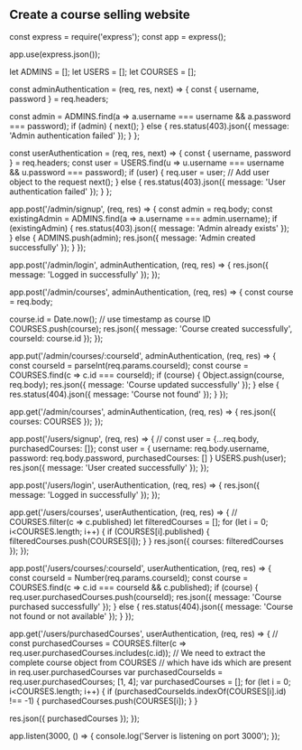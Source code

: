 ## Create a course selling website

const express = require('express');
const app = express();

app.use(express.json());

let ADMINS = [];
let USERS = [];
let COURSES = [];

const adminAuthentication = (req, res, next) => {
  const { username, password } = req.headers;

  const admin = ADMINS.find(a => a.username === username && a.password === password);
  if (admin) {
    next();
  } else {
    res.status(403).json({ message: 'Admin authentication failed' });
  }
};

const userAuthentication = (req, res, next) => {
  const { username, password } = req.headers;
  const user = USERS.find(u => u.username === username && u.password === password);
  if (user) {
    req.user = user;  // Add user object to the request
    next();
  } else {
    res.status(403).json({ message: 'User authentication failed' });
  }
};

app.post('/admin/signup', (req, res) => {
  const admin = req.body;
  const existingAdmin = ADMINS.find(a => a.username === admin.username);
  if (existingAdmin) {
    res.status(403).json({ message: 'Admin already exists' });
  } else {
    ADMINS.push(admin);
    res.json({ message: 'Admin created successfully' });
  }
});

app.post('/admin/login', adminAuthentication, (req, res) => {
  res.json({ message: 'Logged in successfully' });
});

app.post('/admin/courses', adminAuthentication, (req, res) => {
  const course = req.body;

  course.id = Date.now(); // use timestamp as course ID
  COURSES.push(course);
  res.json({ message: 'Course created successfully', courseId: course.id });
});

app.put('/admin/courses/:courseId', adminAuthentication, (req, res) => {
  const courseId = parseInt(req.params.courseId);
  const course = COURSES.find(c => c.id === courseId);
  if (course) {
    Object.assign(course, req.body);
    res.json({ message: 'Course updated successfully' });
  } else {
    res.status(404).json({ message: 'Course not found' });
  }
});

app.get('/admin/courses', adminAuthentication, (req, res) => {
  res.json({ courses: COURSES });
});

app.post('/users/signup', (req, res) => {
  // const user = {...req.body, purchasedCourses: []};
  const user = {
    username: req.body.username,
    password: req.body.password,
    purchasedCourses: []
  }
  USERS.push(user);
  res.json({ message: 'User created successfully' });
});

app.post('/users/login', userAuthentication, (req, res) => {
  res.json({ message: 'Logged in successfully' });
});

app.get('/users/courses', userAuthentication, (req, res) => {
  // COURSES.filter(c => c.published)
  let filteredCourses = [];
  for (let i = 0; i<COURSES.length; i++) {
    if (COURSES[i].published) {
      filteredCourses.push(COURSES[i]);
    }
  }
  res.json({ courses: filteredCourses });
});

app.post('/users/courses/:courseId', userAuthentication, (req, res) => {
  const courseId = Number(req.params.courseId);
  const course = COURSES.find(c => c.id === courseId && c.published);
  if (course) {
    req.user.purchasedCourses.push(courseId);
    res.json({ message: 'Course purchased successfully' });
  } else {
    res.status(404).json({ message: 'Course not found or not available' });
  }
});

app.get('/users/purchasedCourses', userAuthentication, (req, res) => {
  // const purchasedCourses = COURSES.filter(c => req.user.purchasedCourses.includes(c.id));
  // We need to extract the complete course object from COURSES
  // which have ids which are present in req.user.purchasedCourses
  var purchasedCourseIds = req.user.purchasedCourses; [1, 4];
  var purchasedCourses = [];
  for (let i = 0; i<COURSES.length; i++) {
    if (purchasedCourseIds.indexOf(COURSES[i].id) !== -1) {
      purchasedCourses.push(COURSES[i]);
    }
  }

  res.json({ purchasedCourses });
});

app.listen(3000, () => {
  console.log('Server is listening on port 3000');
});
